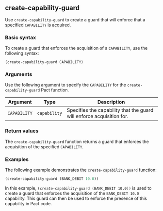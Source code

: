 ## create-capability-guard
Use `create-capability-guard` to create a guard that will enforce that a specified `CAPABILITY` is acquired.

### Basic syntax

To create a guard that enforces the acquisition of a `CAPABILITY`, use the following syntax:

`(create-capability-guard CAPABILITY)`

### Arguments

Use the following argument to specify the `CAPABILITY` for the `create-capability-guard` Pact function.

| Argument | Type | Description |
| --- | --- | --- |
| `CAPABILITY` | `capability` | Specifies the capability that the guard will enforce acquisition for. |

### Return values

The `create-capability-guard` function returns a guard that enforces the acquisition of the specified `CAPABILITY`.

### Examples

The following example demonstrates the `create-capability-guard` function:

```lisp
(create-capability-guard (BANK_DEBIT 10.0))
```

In this example, `(create-capability-guard (BANK_DEBIT 10.0))` is used to create a guard that enforces the acquisition of the `BANK_DEBIT 10.0` capability. This guard can then be used to enforce the presence of this capability in Pact code.
